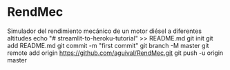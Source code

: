 # RendMec
Simulador del rendimiento mecánico de un motor diésel a diferentes altitudes
echo "# streamlit-to-heroku-tutorial" >> README.md
git init
git add README.md
git commit -m "first commit"
git branch -M master
git remote add origin https://github.com/aguival/RendMec.git
git push -u origin master
